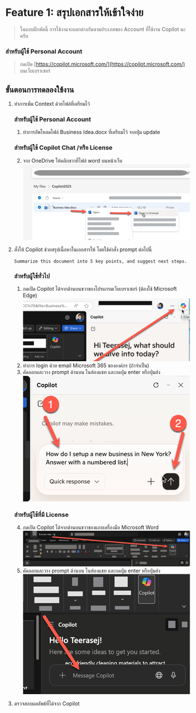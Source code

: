 # Feature 1: สรุปเอกสารให้เข้าใจง่าย

> ในแบบฝึกหัดนี้ การใช้งานจะแตกต่างกันตามประเภทของ Account ที่ใช้งาน Copilot นะครับ

### สำหรับผู้ใช้ Personal Account
> กดเปิด [https://copilot.microsoft.com/](https://copilot.microsoft.com/) บนเว็บเบราเซอร์ 

## ขั้นตอนการทดลองใช้งาน

1. ทำการเพิ่ม Context ด้วยไฟล์ที่เตรียมไว้

   ### สำหรับผู้ใช้ Personal Account
   1. ทำการอัพโหลดไฟล์ Business Idea.docx ที่เตรียมไว้ จากปุ่ม update

   ### สำหรับผู้ใช้ Copilot Chat /หรือ License
   2. จาก OneDrive ให้คลิกขวาที่ไฟล์ word บนหน้าเว็บ 
   ![alt text](../../images/copilot/2025-08-23_21-41-54.png)

2. สั่งให้ Copilot ช่วยสรุปเนื้อหาในเอกสารให้ โดยใช้คำสั่ง prompt ต่อไปนี้
   
   ```
   Summarize this document into 5 key points, and suggest next steps.
   ```

   ### สำหรับผู้ใช้ทั่วไป
   1. กดเปิด Copilot ได้จากด้านบนขวาของโปรแกรมเว็บเบราเซอร์ (ต้องใช้ Microsoft Edge)
      ![alt text](../../images/copilot/2025-08-23_21-45-01.png)
   2. ทำการ login ด้วย email Microsoft 365 ขององค์กร (ถ้าจำเป็น)
   3. คัดลอกและวาง prompt ด้านบน ในห้องแชท และกดปุ่ม enter หรือปุ่มส่ง
   ![alt text](../../images/copilot/2025-08-23_21-59-40.png)

   ### สำหรับผู้ใช้ที่มี License
   4. กดเปิด Copilot ได้จากด้านบนขวาของแถบเครื่องมือ Microsoft Word
   ![alt text](../../images/copilot/2025-08-23_22-01-09.png)
   5. คัดลอกและวาง prompt ด้านบน ในห้องแชท และกดปุ่ม enter หรือปุ่มส่ง
   ![alt text](../../images/copilot/2025-08-23_22-02-47.png)

3. ตรวจสอบผลลัพธ์ที่ได้จาก Copilot